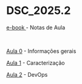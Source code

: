 # DSC_2025.2

<p><a class="external-link" href="https://academicoifrnedu.sharepoint.com/:u:/s/DSC2024.1/EUUd2cpzokZLvU5vtXYYMfYBH365URXbDgNgJ3PJVPncrA?e=2Rcljl">e-book </a> - Notas de Aula</p>
<p> </p>
<p><a class="external-link" href="https://academicoifrnedu.sharepoint.com/:u:/s/DSC2024.1/ETa9OxUliKxEtFfJRWPQsyUBf294au2XY7tWe9bVSg6RzA?e=oO1Czg">Aula 0</a> - Informações gerais</p>
<p><a class="external-link" href="https://academicoifrnedu.sharepoint.com/:b:/s/DSC2024.1/EYiMTv-1ijNPp7M6bugreegBdv6Enp2u1UJwokDSqZO8-A?e=MPhMTt">Aula 1</a> - Caracterização</p>
<p><a class="external-link" href="https://academicoifrnedu.sharepoint.com/:u:/s/DSC2024.1/EeTzKdniY8lLiM6eQr1a4gwBCe2koylmHWOKoFmYS9Be1A?e=gj1O5h">Aula 2</a> - DevOps</p>

<!--
# Link de apresentação da T2: https://meet.google.com/kux-rses-zia

<p> </p>
<p><a class="external-link" href="https://academicoifrnedu.sharepoint.com/:u:/s/DSC2024.1/EXu-sn3f5otBvKjluJZc6uwBech995sGCAduL7FoT5-xZQ?e=vpt0b8">Aula 3</a> - Azure (Introdução)</p>
<p><a class="external-link" href="https://academicoifrnedu.sharepoint.com/:u:/s/DSC2024.1/EcE4PxrCshVNsq1MZ7vAMIkBrhCGURNUX30jY7Y1H7ndwg?e=CDT0bf">Aula 3.1</a> - Docker</p>
<p><a class="external-link" href="https://academicoifrnedu.sharepoint.com/:v:/s/DSC2024.1/Edk1PUH4TyVMvm7IvCFP5RUBZbSRsp0lKY3CloP53lNN-w?e=fPhgUp" mce_href="https://academicoifrnedu.sharepoint.com/:v:/s/DSC2024.1/Edk1PUH4TyVMvm7IvCFP5RUBZbSRsp0lKY3CloP53lNN-w?e=fPhgUp">Aula 3.2</a> - Docker (videoaula)</p>
<p><a class="external-link" href="https://academicoifrnedu.sharepoint.com/:u:/s/DSC2024.1/Eahj17ZyJR5Oh4ShRCoCjB4BH7npMeW0KhBD5od7ChGBnQ?e=WzggYy">Aula 3.3</a> - Tarefa 1 (VM para ambientes)</p>
<br>
<p><a class="external-link" href="https://academicoifrnedu.sharepoint.com/:u:/s/DSC2024.1/EWl-hC43s7tBl_fKirn50NEBg1yP305kFEvtNSV6K10l_Q?e=ED8R6m" mce_href="https://academicoifrnedu.sharepoint.com/:u:/s/DSC2024.1/EWl-hC43s7tBl_fKirn50NEBg1yP305kFEvtNSV6K10l_Q?e=ED8R6m">Aula 4</a> - Criação de imagens</p>
<p><a class="external-link" href="https://academicoifrnedu.sharepoint.com/:u:/s/DSC2024.1/EZi_RcaKPAtOr3Vbun7jjkUBFbWp80TLBIjEh9m2elvQyw?e=M2UHhT" mce_href="https://academicoifrnedu.sharepoint.com/:u:/s/DSC2024.1/EZi_RcaKPAtOr3Vbun7jjkUBFbWp80TLBIjEh9m2elvQyw?e=M2UHhT">Aula 4.1</a> - Tarefa 2 (Criação de imagens por commit)</p>
<br>

<p><a class="external-link" href="https://academicoifrnedu.sharepoint.com/:u:/s/DSC2024.1/EX7URpXNzxJMkAMjvdsF2AcBuduqq6o_jJ9w0yVQ4aZ3bg?e=9OTfE5" mce_href="https://academicoifrnedu.sharepoint.com/:u:/s/DSC2024.1/EX7URpXNzxJMkAMjvdsF2AcBuduqq6o_jJ9w0yVQ4aZ3bg?e=9OTfE5">Aula 5</a> - Dockerfile</p>
<p><a class="external-link" href="https://academicoifrnedu.sharepoint.com/:v:/s/DSC2024.1/Eare-qJqT09Fmb_qzrkSecMBp59QRCMVERjUzZE27s0MZw?e=qrBlTi" mce_href="https://academicoifrnedu.sharepoint.com/:v:/s/DSC2024.1/Eare-qJqT09Fmb_qzrkSecMBp59QRCMVERjUzZE27s0MZw?e=qrBlTi">Aula 5.1</a> - Dockerfile (videoaula)</p>
<p><a class="external-link" href="https://academicoifrnedu.sharepoint.com/:u:/s/DSC2024.1/EYH9ODirj19GhfgHLqXqcMkBSS8K9Yhjtp-6o-k37dR5rg?e=CqDodw" mce_href="https://academicoifrnedu.sharepoint.com/:u:/s/DSC2024.1/EYH9ODirj19GhfgHLqXqcMkBSS8K9Yhjtp-6o-k37dR5rg?e=CqDodw">Aula 5.2</a> - Tarefa 3 (Dockerfile)</p>

<br>

<p><a class="external-link" href="https://academicoifrnedu.sharepoint.com/:u:/s/DSC2024.1/Ecj20N788ypAoR0UWeTI0xQBnrWJTP3vwYx2mJlWPn8plA?e=R7TB0c" mce_href="https://academicoifrnedu.sharepoint.com/:u:/s/DSC2024.1/Ecj20N788ypAoR0UWeTI0xQBnrWJTP3vwYx2mJlWPn8plA?e=R7TB0c">Aula 6</a> - Docker-Compose</p>
<p><a class="external-link" href="https://academicoifrnedu.sharepoint.com/:v:/s/DSC2024.1/ET0jpYXH0R9InGG_AJDefLIBKbLSCgUq6-E8KbPe5M8-_w?e=TrZv1G" mce_href="https://academicoifrnedu.sharepoint.com/:v:/s/DSC2024.1/ET0jpYXH0R9InGG_AJDefLIBKbLSCgUq6-E8KbPe5M8-_w?e=TrZv1G">Aula 6.1</a> - Docker-Compose (videoaula)</p>
<p><a class="external-link" href="https://academicoifrnedu.sharepoint.com/:u:/s/DSC2024.1/Ec4gsNc2aHpLi45p1FK7aU0BHOJ1zTgR_ZpbMFMie_SlqA?e=XBO02f" mce_href="https://academicoifrnedu.sharepoint.com/:u:/s/DSC2024.1/Ec4gsNc2aHpLi45p1FK7aU0BHOJ1zTgR_ZpbMFMie_SlqA?e=XBO02f">Aula 6.2</a> - Tarefa 4 (Docker-Compose)</p>

<br>

<p><a class="external-link" href="https://academicoifrnedu.sharepoint.com/:u:/s/DSC2024.1/EQRkgdkJWbVBqanFIROnfsUBjOy8XHSYl-uoIzQZD8qmHQ?e=9qUXKB">Aula 7</a> - Tarefa 5 (K8S)</p>




<br>

<br>
<p><a class="external-link" href="https://academicoifrnedu.sharepoint.com/:u:/s/DSC2024.1/EUTr89IRrp1IpLJnyEkzD7oB54zKT_MHj89HvATfVG-Sdw?e=PCVTrm" mce_href="https://academicoifrnedu.sharepoint.com/:u:/s/DSC2024.1/EUTr89IRrp1IpLJnyEkzD7oB54zKT_MHj89HvATfVG-Sdw?e=PCVTrm">Aula 7</a> - Integração Contínua</p>
<p><a class="external-link" href="https://academicoifrnedu.sharepoint.com/:u:/s/DSC2024.1/ETtjkp5Qf9tNmPzRPPR54qYBi0p6ODtN-gGNEPKjtRZlcA?e=k2qtkg" mce_href="https://academicoifrnedu.sharepoint.com/:u:/s/DSC2024.1/ETtjkp5Qf9tNmPzRPPR54qYBi0p6ODtN-gGNEPKjtRZlcA?e=k2qtkg">Aula 7.1</a> - Tarefa 5 - Pipeline de Integração Contínua</p>
<br>
<p><a class="external-link" href="https://academicoifrnedu.sharepoint.com/:u:/s/DSC2024.1/EUsbtq-nDDVOhZsl9W8PPPwBAaIw-dRWpljHma4CdW7j2g?e=RmCAmE" mce_href="https://academicoifrnedu.sharepoint.com/:u:/s/DSC2024.1/EUsbtq-nDDVOhZsl9W8PPPwBAaIw-dRWpljHma4CdW7j2g?e=RmCAmE">Aula 8</a> - Entrega Contínua</p>
<p><a class="external-link" href="https://academicoifrnedu.sharepoint.com/:u:/s/DSC2024.1/EYn4UYXpTqpHnp55dyxKwUoBp76qVi2iP3uMP2csKy964Q?e=iQCQiM" mce_href="https://academicoifrnedu.sharepoint.com/:u:/s/DSC2024.1/EYn4UYXpTqpHnp55dyxKwUoBp76qVi2iP3uMP2csKy964Q?e=iQCQiM">Aula 8.1</a> - Tarefa 6 - Pipeline de CD</p>
<br> Links para os serviços <br> Homologação
<p><a class="external-link" href="http://homologacao-be-gza8e4enggfxcaba.eastus-01.azurewebsites.net" mce_href="http://homologacao-be-gza8e4enggfxcaba.eastus-01.azurewebsites.net">Backend</a></p>
<p><a class="external-link" href="http://homologacao-fe-hpdufvh6g3fre2hx.eastus-01.azurewebsites.net" mce_href="http://homologacao-fe-hpdufvh6g3fre2hx.eastus-01.azurewebsites.net">Frontend</a></p>
<br> 100rota
<p><a class="external-link" href="http://100rota-be-hyc7bqdngnawbwcn.brazilsouth-01.azurewebsites.net" mce_href="http://100rota-be-hyc7bqdngnawbwcn.brazilsouth-01.azurewebsites.net">Backend</a></p>
<p><a class="external-link" href="http://100rota-fe-g7cqg2c6efe5ebff.brazilsouth-01.azurewebsites.net" mce_href="http://100rota-fe-g7cqg2c6efe5ebff.brazilsouth-01.azurewebsites.net">Frontend</a></p>
<br> Ajeitaqui
<p><a class="external-link" href="http://ajeitaqui-be-hge4gue7fzdeh2hr.brazilsouth-01.azurewebsites.net" mce_href="http://ajeitaqui-be-hge4gue7fzdeh2hr.brazilsouth-01.azurewebsites.net">Backend</a></p>
<p><a class="external-link" href="http://ajeitaqui-fe-dubfdjcmbsebbrgm.brazilsouth-01.azurewebsites.net" mce_href="http://ajeitaqui-fe-dubfdjcmbsebbrgm.brazilsouth-01.azurewebsites.net">Frontend</a></p>
<br> Nannys pets
<p><a class="external-link" href="https://nannyspets-be-drc8ggc3d4c7hxfr.brazilsouth-01.azurewebsites.net/" mce_href="https://nannyspets-be-drc8ggc3d4c7hxfr.brazilsouth-01.azurewebsites.net/">Backend</a></p>
<p><a class="external-link" href="https://nannyspets-fe-ceefa9ccgfb0cnfq.brazilsouth-01.azurewebsites.net/" mce_href="https://nannyspets-fe-ceefa9ccgfb0cnfq.brazilsouth-01.azurewebsites.net/">Frontend</a></p>
<br> Potifruti
<p><a class="external-link" href="http://potifruti-be-bhhncyebfbh7eah3.brazilsouth-01.azurewebsites.net" mce_href="http://potifruti-be-bhhncyebfbh7eah3.brazilsouth-01.azurewebsites.net">Backend</a></p>
<p><a class="external-link" href="http://potifruti-fe-begjacbcdsfsadda.brazilsouth-01.azurewebsites.net" mce_href="http://potifruti-fe-begjacbcdsfsadda.brazilsouth-01.azurewebsites.net">Frontend</a></p>
<br> Vumbora
<p><a class="external-link" href="http://vumbora-be-cdf6geb4brfhdudh.brazilsouth-01.azurewebsites.net" mce_href="http://vumbora-be-cdf6geb4brfhdudh.brazilsouth-01.azurewebsites.net">Backend</a></p>
<p><a class="external-link" href="http://vumbora-fe-dgbffegzaudweadr.brazilsouth-01.azurewebsites.net" mce_href="http://vumbora-fe-dgbffegzaudweadr.brazilsouth-01.azurewebsites.net">Frontend</a></p>
-->
